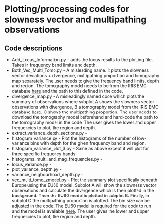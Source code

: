 # Plotting/processing codes for slowness vector and multipathing observations 

## Code descriptions

* Add_Locus_Information.py - adds the locus results to the plotting file. Takes in frequency band limits and depth. 
* Both_Vec_Multi_Tomo.py - A misleading name. It plots the slowness vector deviations + divergence, multipathing proportion and tomography map separately.
                           The user needs to give the frequency band limits, depth and region. The tomography model needs to be from the IRIS EMC database
                           [here](https://ds.iris.edu/ds/products/emc-earthmodels/) and the path to this defined in the code.
* divergence_map.py - A misleadingly named code which plots the summary of observations where subplot A shows the slowness vector observations with divergence,
                      B a tomography model from the IRIS EMC database [here](https://ds.iris.edu/ds/products/emc-earthmodels/). C shows the multipathing proportion.
                      The user needs to download the tomography model beforehand and hard-code the path to the tomography model in the code. The user gives the
                      lower and upper frequencies to plot, the region and depth. 
* extract_variance_depth_sections.py - 
* histogram_variance.py - Plot the histograms of the number of low-variance bins with depth for the given frequency band and region. 
* histogram_variance_plot_3.py - Same as above except it will plot for three specific frequency bands.
* histograms_multi_and_mag_frequencies.py - 
* locus_variance.py - 
* plot_variance_depth.py - 
* variance_neigbourhood_depth.py - 
* vec_multi_tomo_zmodel.py - Plot the summary plot specifically beneath Europe using the EU60 model. Subplot A will show the slowness vector observations
                             and calculate the divergence which is then plotted in the background. Then the EU60 model is plotted in subplot B.
                             Finally, in subplot C the multipathing proportion is plotted. The bin size can be adjusted in the code. The EU60 model is required
                             for the code to run and the model is available [here](https://academic.oup.com/gji/article/201/1/18/724841?login=false). The user gives the
                             lower and upper frequencies to plot, the region and depth. 

